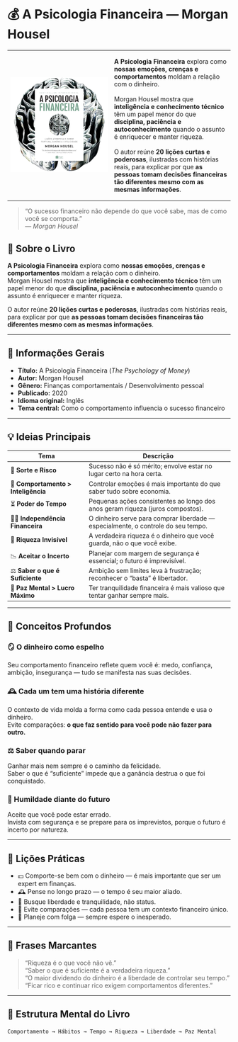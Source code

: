 # 💰 A Psicologia Financeira — Morgan Housel


<table width="100%">
  <tr>
    <td width="220px">
      <img src="./capa_book1.png" alt="Capa do livro A Psicologia Financeira" width="220px">
    </td>
    <td>
      <p>
        <strong>A Psicologia Financeira</strong> explora como <strong>nossas emoções, crenças e comportamentos</strong> moldam a relação com o dinheiro.<br><br>
        Morgan Housel mostra que <strong>inteligência e conhecimento técnico</strong> têm um papel menor do que <strong>disciplina, paciência e autoconhecimento</strong> quando o assunto é enriquecer e manter riqueza.<br><br>
        O autor reúne <strong>20 lições curtas e poderosas</strong>, ilustradas com histórias reais, para explicar por que <strong>as pessoas tomam decisões financeiras tão diferentes mesmo com as mesmas informações</strong>.
      </p>
    </td>
  </tr>
</table>

> “O sucesso financeiro não depende do que você sabe, mas de como você se comporta.”  
> — *Morgan Housel*

## 🧠 Sobre o Livro

**A Psicologia Financeira** explora como **nossas emoções, crenças e comportamentos** moldam a relação com o dinheiro.  
Morgan Housel mostra que **inteligência e conhecimento técnico** têm um papel menor do que **disciplina, paciência e autoconhecimento** quando o assunto é enriquecer e manter riqueza.

O autor reúne **20 lições curtas e poderosas**, ilustradas com histórias reais, para explicar por que **as pessoas tomam decisões financeiras tão diferentes mesmo com as mesmas informações**.

---

## 📘 Informações Gerais

- **Título:** A Psicologia Financeira (*The Psychology of Money*)  
- **Autor:** Morgan Housel  
- **Gênero:** Finanças comportamentais / Desenvolvimento pessoal  
- **Publicado:** 2020  
- **Idioma original:** Inglês  
- **Tema central:** Como o comportamento influencia o sucesso financeiro  

---

## 💡 Ideias Principais

| Tema | Descrição |
|------|------------|
| 🧩 **Sorte e Risco** | Sucesso não é só mérito; envolve estar no lugar certo na hora certa. |
| 🧠 **Comportamento > Inteligência** | Controlar emoções é mais importante do que saber tudo sobre economia. |
| ⏳ **Poder do Tempo** | Pequenas ações consistentes ao longo dos anos geram riqueza (juros compostos). |
| 🧍‍♂️ **Independência Financeira** | O dinheiro serve para comprar liberdade — especialmente, o controle do seu tempo. |
| 💎 **Riqueza Invisível** | A verdadeira riqueza é o dinheiro que você guarda, não o que você exibe. |
| 📉 **Aceitar o Incerto** | Planejar com margem de segurança é essencial; o futuro é imprevisível. |
| ⚖️ **Saber o que é Suficiente** | Ambição sem limites leva à frustração; reconhecer o “basta” é libertador. |
| 🧘 **Paz Mental > Lucro Máximo** | Ter tranquilidade financeira é mais valioso que tentar ganhar sempre mais. |

---

## 🧩 Conceitos Profundos

### 🪞 O dinheiro como espelho
Seu comportamento financeiro reflete quem você é: medo, confiança, ambição, insegurança — tudo se manifesta nas suas decisões.

### 🕰 Cada um tem uma história diferente
O contexto de vida molda a forma como cada pessoa entende e usa o dinheiro.  
Evite comparações: **o que faz sentido para você pode não fazer para outro.**

### ⚖️ Saber quando parar
Ganhar mais nem sempre é o caminho da felicidade.  
Saber o que é “suficiente” impede que a ganância destrua o que foi conquistado.

### 💭 Humildade diante do futuro
Aceite que você pode estar errado.  
Invista com segurança e se prepare para os imprevistos, porque o futuro é incerto por natureza.

---

## 🔑 Lições Práticas

- 💵 Comporte-se bem com o dinheiro — é mais importante que ser um expert em finanças.  
- 🕰 Pense no longo prazo — o tempo é seu maior aliado.  
- 🧘 Busque liberdade e tranquilidade, não status.  
- 🚫 Evite comparações — cada pessoa tem um contexto financeiro único.  
- 🧠 Planeje com folga — sempre espere o inesperado.  

---

## 💬 Frases Marcantes

> “Riqueza é o que você não vê.”  
> “Saber o que é suficiente é a verdadeira riqueza.”  
> “O maior dividendo do dinheiro é a liberdade de controlar seu tempo.”  
> “Ficar rico e continuar rico exigem comportamentos diferentes.”  

---

## 🧭 Estrutura Mental do Livro

```plaintext
Comportamento → Hábitos → Tempo → Riqueza → Liberdade → Paz Mental
